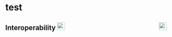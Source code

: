 # test

## Interoperability [<img height="24" src="images/read_more.png?raw=true">](https://en.wikipedia.org/wiki/Interoperability) [<img align="right" height="24" src="images/back_to_top.png?raw=true">](#user-content-table-of-contents)  
